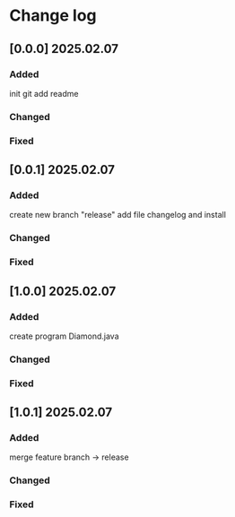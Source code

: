 # Change log

## [0.0.0] 2025.02.07

### Added
init git add readme
### Changed

### Fixed


## [0.0.1] 2025.02.07

### Added
create new branch "release"
add file changelog and install
### Changed

### Fixed


## [1.0.0] 2025.02.07

### Added
create program Diamond.java
### Changed

### Fixed

## [1.0.1] 2025.02.07

### Added
merge feature branch -> release
### Changed

### Fixed
